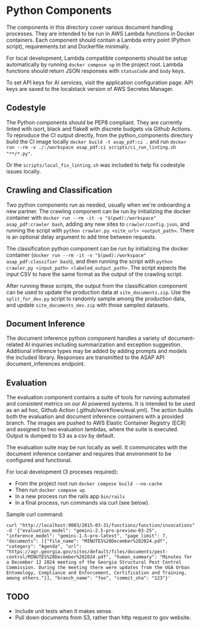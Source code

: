 # Python Components

The components in this directory cover various document handling processes. They are intended to be run in AWS Lambda functions in Docker containers. Each component should contain a Lambda entry point (Python script), requirements.txt and Dockerfile minimally.

For local development, Lambda compatible components should be setup automatically by running `docker compose up` in the project root. Lambda functions should return JSON responses with `statusCode` and `body` keys.

To set API keys for AI services, visit the application configuration page. API keys are saved to the localstack version of AWS Secretes Manager.

## Codestyle

The Python components should be PEP8 compliant. They are currently linted with isort, black and flake8 with discrete budgets via Github Actions. To reproduce the CI output directly, from the python_components directory build the CI image locally `docker build -t asap_pdf:ci .` and run `docker run --rm -v ./:/workspace asap_pdf:ci scripts/ci_run_linting.sh "**/*.py"`.

Or the `scripts/local_fix_linting.sh` was included to help fix codestyle issues locally.

## Crawling and Classification

Two python components run as needed, usually when we're onboarding a new partner. The crawling component can be run by initializing the docker container with `docker run --rm -it -v "$(pwd):/workspace" asap_pdf:crawler bash`, adding any new sites to `crawler/config.json`, and running the script with `python crawler.py <site_url> <output_path>`. There is an optional delay argument to add time between requests.

The classification python component can be run by initializing the docker container (`docker run --rm -it -v "$(pwd):/workspace" asap_pdf:classifier bash`), and then running the script with `python crawler.py <input_path> <labeled_output_path>`. The script expects the input CSV to have the same format as the output of the crawling script.

After running these scripts, the output from the classification component can be used to update the production data at `site_documents.zip`. Use the `split_for_dev.py` script to randomly sample among the production data, and update `site_documents_dev.zip` with those sampled datasets.

## Document Inference

The document inference python component handles a variety of document-related AI inquiries including summarization and exception suggestion. Additional inference types may be added by adding prompts and models the included library. Responses are transmitted to the ASAP API document_inferences endpoint.

## Evaluation

The evaluation component contains a suite of tools for running automated and consistent metrics on our AI powered systems. It is intended to be used as an ad hoc, Github Action (.github/workflows/eval.yml). The action builds both the evaluation and document inference containers with a provided branch. The images are pushed to AWS Elastic Container Registry (ECR) and assigned to two evaluation lambdas, where the suite is executed. Output is dumped to S3 as a csv by default.

The evaluation suite may be run locally as well. It communicates with the document inference container and requires that environment to be configured and functional.

For local development (3 proceses required):
- From the project root run `docker compose build --no-cache`
- Then run `docker compose up`
- In a new process run the rails app `bin/rails`
- In a final process, run commands via curl (see below).

Sample curl command:
```shell
curl "http://localhost:9003/2015-03-31/functions/function/invocations" -d '{"evaluation_model": "gemini-2.5-pro-preview-03-25", "inference_model": "gemini-1.5-pro-latest", "page_limit": 7, "documents": [{"file_name": "MINUTES%20December%202024.pdf", "category": "Agenda", "url": "https://agr.georgia.gov/sites/default/files/documents/pest-control/MINUTES%20December%202024.pdf", "human_summary": "Minutes for a December 12 2024 meeting of the Georgia Structural Pest Control Commission. During the meeting there were updates from the UGA Urban Entomology, Compliance and Enforcement, Certification and Training, among others."}], "branch_name": "foo", "commit_sha": "123"}'
```

## TODO

* Include unit tests when it makes sense.
* Pull down documents from S3, rather than http request to gov website.
